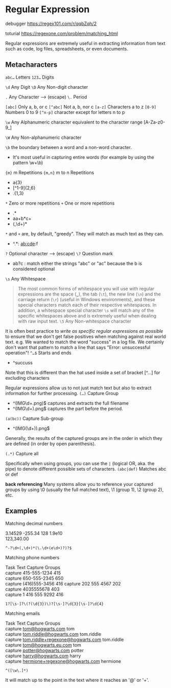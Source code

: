 
# Regular Expression
debugger
<https://regex101.com/r/qqbZqh/2>

toturial
<https://regexone.com/problem/matching_html>


Regular expressions are extremely useful in extracting information from text such as code, log files, spreadsheets, or even documents. 

## Metacharacters

`abc…`	Letters
`123…`	Digits

`\d`	Any Digit
`\D`	Any Non-digit character

`.`	Any Character --> (escape) `\.`	Period


`[abc]`	Only a, b, or c
`[^abc]`	Not a, b, nor c
`[a-z]`	Characters a to z
`[0-9]`	Numbers 0 to 9
`[^n-p]`  character except for letters n to p

`\w`	Any Alphanumeric character
equivalent to the character range [A-Za-z0-9_]
  
`\W`	Any Non-alphanumeric character

`\b` the boundary between a word and a non-word character. 
- It's most useful in capturing entire words (for example by using the pattern \w+\b)

`{m}`	m Repetitions
`{m,n}`	m to n Repetitions
- a{3}
- [^1-9]{2,6}
- .{1,3}

`*`	Zero or more repetitions
`+`	One or more repetitions
- .*
- aa+b*c+
- (,\d+)*
  
`*` and `+` are, by default, "greedy". They will match as much text as they can. 
- ^.*:
<u>ab:cde</u>:f

`?`	Optional character --> (escape) `\?` Question mark
-  ab?c : match either the strings "abc" or "ac" because the b is considered optional

`\s`	Any Whitespace
>The most common forms of whitespace you will use with regular expressions are the space (`␣`), the tab (`\t`), the new line (`\n`) and the carriage return (`\r`) (useful in Windows environments), and these special characters match each of their respective whitespaces. In addition, a whitespace special character `\s` will match any of the specific whitespaces above and is extremely useful when dealing with raw input text.
`\S`	Any Non-whitespace character


It is often best practice to *write as specific regular expressions as possible* to ensure that we don't get false positives when matching against real world text.
e.g. We wanted to match the word "success" in a log file. We certainly don't want that pattern to match a line that says "Error: unsuccessful operation"!
`^…$`	Starts and ends
- ^succuss
  
Note that this is different than the hat used inside a set of bracket [^...] for excluding characters

Regular expressions allow us to not just match text but also to extract information for further processing. 
`(…)`	Capture Group
- ^(IMG\d+\.png)$ captures and extracts the full filename
- ^(IMG\d+)\.png$ captures the part before the period.


`(a(bc))`	Capture Sub-group
- ^(IMG(\d+))\.png$
  
Generally, the results of the captured groups are in the order in which they are defined (in order by open parenthesis).


`(.*)`	Capture all


Specifically when using groups, you can use the `|` (logical OR, aka. the pipe) to denote different possible sets of characters.
`(abc|def)`	Matches abc or def

**back referencing**
Many systems allow you to reference your captured groups by using \0 (usually the full matched text), \1 (group 1), \2 (group 2), etc.

## Examples
Matching decimal numbers

3.14529
-255.34	
128	
1.9e10	
123,340.00
```
^-?\d+(,\d+)*(\.\d+(e\d+)?)?$
```
Matching phone numbers

Task	Text	Capture Groups	 
capture	415-555-1234	415	 
capture	650-555-2345	650	 
capture	(416)555-3456	416 
capture	202 555 4567	202	 
capture	4035555678	403	 
capture	1 416 555 9292	416
```
1?[\s-]?\(?(\d{3})\)?[\s-]?\d{3}[\s-]?\d{4}
```

Matching emails

Task	Text	Capture Groups	 
capture	tom@hogwarts.com	tom	 
capture	tom.riddle@hogwarts.com	tom.riddle	 
capture	tom.riddle+regexone@hogwarts.com	tom.riddle	 
capture	tom@hogwarts.eu.com	tom	 
capture	potter@hogwarts.com	potter	 
capture	harry@hogwarts.com	harry	 
capture	hermione+regexone@hogwarts.com	hermione

```
^([\w\.]*)
```
It will match up to the point in the text where it reaches an '@' or '+'.
